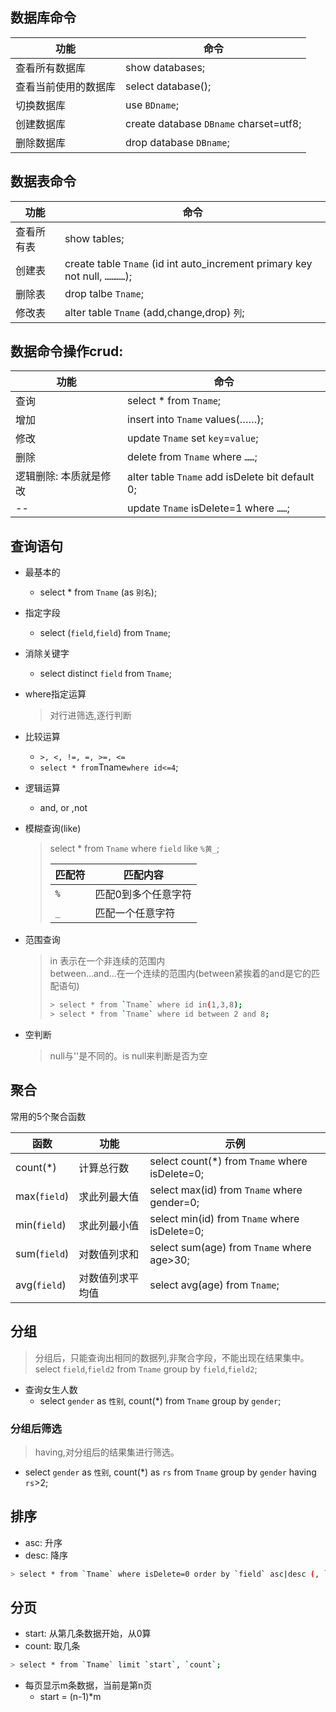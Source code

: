 ## 数据库命令

| 功能 | 命令 |
| --- | --- |
| 查看所有数据库 | show databases; |
| 查看当前使用的数据库 | select database(); |
| 切换数据库 | use `BDname`; |
| 创建数据库 | create database `DBname` charset=utf8; |
| 删除数据库 | drop database `DBname`; |

## 数据表命令

| 功能 | 命令 |
| --- | --- |
| 查看所有表 | show tables; |
| 创建表 | create table `Tname` (id int auto_increment primary key not null, `…………`); |
| 删除表 | drop talbe `Tname`; |
| 修改表 | alter table `Tname` (add,change,drop) `列`; |

## 数据命令操作crud:

| 功能 | 命令 |
| --- | --- |
| 查询 | select * from `Tname`; |
| 增加 | insert into `Tname` values(……); |
| 修改 | update `Tname` set `key`=`value`; |
| 删除 | delete from `Tname` where `……`; |
| 逻辑删除: 本质就是修改 | alter table `Tname` add isDelete bit default 0; |
| -- | update `Tname` isDelete=1 where `……`; |

## 查询语句

* 最基本的
  * select * from `Tname` (as `别名`);
* 指定字段
  * select (`field`,`field`) from `Tname`;
* 消除关键字
  * select distinct `field` from `Tname`;
* where指定运算
  > 对行进筛选,逐行判断
* 比较运算
  * `>, <, !=, =, >=, <=`
  * `select * from`Tname`where id<=4`;
* 逻辑运算
  * and, or ,not
* 模糊查询(like)
  > select * from `Tname` where `field` like `%黄_`;
  >
  > | 匹配符 | 匹配内容 |
  > | --- | --- |
  > | `%` | 匹配0到多个任意字符 |
  > | `_` | 匹配一个任意字符 |

* 范围查询

  > in 表示在一个非连续的范围内  
  > between…and…在一个连续的范围内(between紧挨着的and是它的匹配语句)
  >
  > ```bash
  > > select * from `Tname` where id in(1,3,8); 
  > > select * from `Tname` where id between 2 and 8;
  > ```

* 空判断

  > null与''是不同的。is null来判断是否为空

## 聚合

常用的5个聚合函数

| 函数 | 功能 | 示例 |
| --- | --- | --- |
| count(*) | 计算总行数 | select count(*) from `Tname` where isDelete=0; 
| max(`field`) | 求此列最大值 | select max(id) from `Tname` where gender=0; |
| min(`field`) | 求此列最小值 | select min(id) from `Tname` where isDelete=0; |
| sum(`field`) | 对数值列求和 | select sum(age) from `Tname` where age>30; |
| avg(`field`) | 对数值列求平均值 | select avg(age) from `Tname`; |

## 分组
> 分组后，只能查询出相同的数据列,非聚合字段，不能出现在结果集中。
select `field`,`field2` from `Tname` group by `field`,`field2`;
- 查询女生人数
  - select `gender` as `性别`, count(*) from `Tname` group by `gender`;

### 分组后筛选
> having,对分组后的结果集进行筛选。
- select `gender` as `性别`, count(*) as `rs` from `Tname` group by `gender` having `rs`>2;

## 排序
- asc: 升序
- desc: 降序

```bash
> select * from `Tname` where isDelete=0 order by `field` asc|desc (, `field` asc|desc);
```

## 分页
- start: 从第几条数据开始，从0算
- count: 取几条
```bash
> select * from `Tname` limit `start`, `count`;
```

- 每页显示m条数据，当前是第n页
	- start = (n-1)*m


